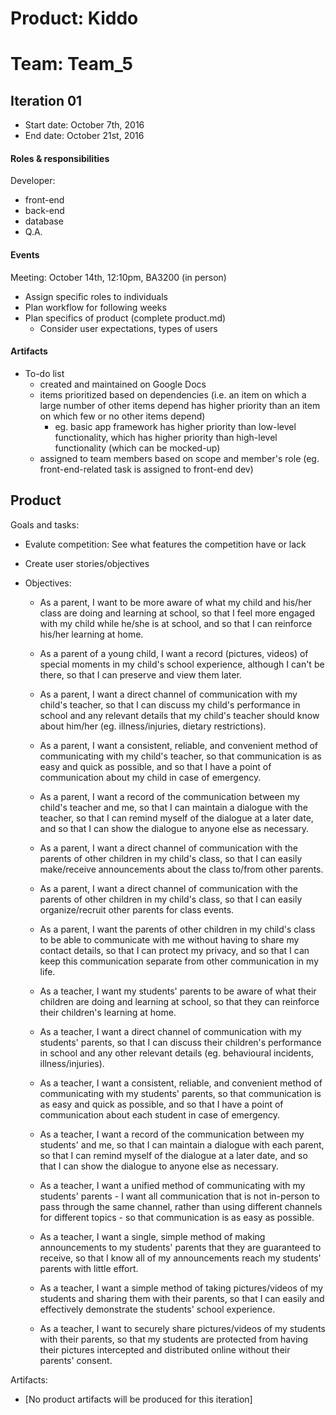 # Product: Kiddo
# Team: Team_5

## Iteration 01

 * Start date: October 7th, 2016
 * End date: October 21st, 2016

#### Roles & responsibilities

Developer:
 * front-end
 * back-end
 * database
 * Q.A.

#### Events

Meeting: October 14th, 12:10pm, BA3200 (in person)
 * Assign specific roles to individuals
 * Plan workflow for following weeks
 * Plan specifics of product (complete product.md)
   * Consider user expectations, types of users

#### Artifacts

 * To-do list
   * created and maintained on Google Docs 
   * items prioritized based on dependencies (i.e. an item on which a large number of other items depend has higher priority than an item on which few or no other items depend)
     *  eg. basic app framework has higher priority than low-level functionality, which has higher priority than high-level functionality (which can be mocked-up)
   * assigned to team members based on scope and member's role (eg. front-end-related task is assigned to front-end dev)


## Product

Goals and tasks:

  * Evalute competition: See what features the competition have or lack
  * Create user stories/objectives

  * Objectives:
     * As a parent, I want to be more aware of what my child and his/her class are doing and learning at school, so that I feel more engaged with my child while he/she is at school, and so that I can reinforce his/her learning at home.
     * As a parent of a young child, I want a record (pictures, videos) of special moments in my child's school experience, although I can't be there, so that I can preserve and view them later.
     * As a parent, I want a direct channel of communication with my child's teacher, so that I can discuss my child's performance in school and any relevant details that my child's teacher should know about him/her (eg. illness/injuries, dietary restrictions).
     * As a parent, I want a consistent, reliable, and convenient method of communicating with my child's teacher, so that communication is as easy and quick as possible, and so that I have a point of communication about my child in case of emergency.
     * As a parent, I want a record of the communication between my child's teacher and me, so that I can maintain a dialogue with the teacher, so that I can remind myself of the dialogue at a later date, and so that I can show the dialogue to anyone else as necessary.
     * As a parent, I want a direct channel of communication with the parents of other children in my child's class, so that I can easily make/receive announcements about the class to/from other parents.
     * As a parent, I want a direct channel of communication with the parents of other children in my child's class, so that I can easily organize/recruit other parents for class events.
     * As a parent, I want the parents of other children in my child's class to be able to communicate with me without having to share my contact details, so that I can protect my privacy, and so that I can keep this communication separate from other communication in my life.
     
     
     * As a teacher, I want my students' parents to be aware of what their children are doing and learning at school, so that they can reinforce their children's learning at home.
     * As a teacher, I want a direct channel of communication with my students' parents, so that I can discuss their children's performance in school and any other relevant details (eg. behavioural incidents, illness/injuries).
     * As a teacher, I want a consistent, reliable, and convenient method of communicating with my students' parents, so that communication is as easy and quick as possible, and so that I have a point of communication about each student in case of emergency.
     * As a teacher, I want a record of the communication between my students' and me, so that I can maintain a dialogue with each parent, so that I can remind myself of the dialogue at a later date, and so that I can show the dialogue to anyone else as necessary.
     * As a teacher, I want a unified method of communicating with my students' parents - I want all communication that is not in-person to pass through the same channel, rather than using different channels for different topics - so that communication is as easy as possible.
     * As a teacher, I want a single, simple method of making announcements to my students' parents that they are guaranteed to receive, so that I know all of my announcements reach my students' parents with little effort.
     * As a teacher, I want a simple method of taking pictures/videos of my students and sharing them with their parents, so that I can easily and effectively demonstrate the students' school experience.
     * As a teacher, I want to securely share pictures/videos of my students with their parents, so that my students are protected from having their pictures intercepted and distributed online without their parents' consent.

Artifacts:

 * [No product artifacts will be produced for this iteration]
